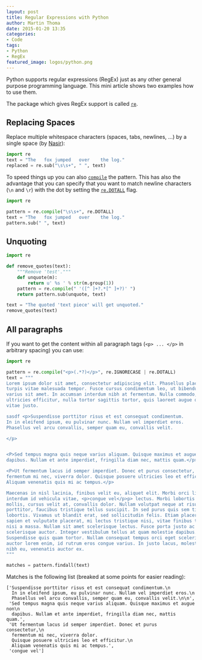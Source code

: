 ```yaml
---
layout: post
title: Regular Expressions with Python
author: Martin Thoma
date: 2015-01-20 13:35
categories: 
- Code
tags: 
- Python
- RegEx
featured_image: logos/python.png
---
```

Python supports regular expressions (RegEx) just as any other general purpose
programming language. This mini article shows two examples how to use them.

The package which gives RegEx support is called
[`re`](https://docs.python.org/3/library/re.html).


## Replacing Spaces

Replace multiple whitespace characters (spaces, tabs, newlines, ...) by a
single space (by [Nasir](http://stackoverflow.com/a/1546245/562769)):

```python
import re
text = "The   fox jumped   over    the log."
replaced = re.sub("\s\s+", " ", text)
```

To speed things up you can also
[`compile`](https://docs.python.org/3/library/re.html#re.compile) the pattern.
This has also the advantage that you can specify that you want to match newline
characters (`\n` and `\r`) with the dot by setting the
[`re.DOTALL`](https://docs.python.org/3/library/re.html#re.DOTALL) flag.

```python
import re

pattern = re.compile("\s\s+", re.DOTALL)
text = "The   fox jumped   over    the log."
pattern.sub(" ", text)
```

## Unquoting

```python
import re

def remove_quotes(text):
    """Remove 'test'."""
    def unquote(m):
        return u' %s ' % str(m.group(1))
    pattern = re.compile(" '([^ ]+?.*[^ ]+?)' ")
    return pattern.sub(unquote, text)

text = "The quoted 'text piece' will get unquoted."
remove_quotes(text)
```


## All paragraphs

If you want to get the content within all paragraph tags (`<p> ... </p>` in
arbitrary spacing) you can use:

```python
import re

pattern = re.compile("<p>(.*?)</p>", re.IGNORECASE | re.DOTALL)
text = """
Lorem ipsum dolor sit amet, consectetur adipiscing elit. Phasellus placerat
turpis vitae malesuada tempor. Fusce cursus condimentum leo, ut bibendum justo
varius sit amet. In accumsan interdum nibh at fermentum. Nulla commodo, mi vel
ultricies efficitur, nulla tortor sagittis tortor, quis laoreet augue orci
vitae justo.

sasdf <p>Suspendisse porttitor risus et est consequat condimentum.
In in eleifend ipsum, eu pulvinar nunc. Nullam vel imperdiet eros.
Phasellus vel arcu convallis, semper quam eu, convallis velit.

</p>


<P>Sed tempus magna quis neque varius aliquam. Quisque maximus et augue non
dapibus. Nullam et ante imperdiet, fringilla diam nec, mattis quam.</p>

<P>Ut fermentum lacus id semper imperdiet. Donec et purus consectetur,
fermentum mi nec, viverra dolor. Quisque posuere ultricies leo et efficitur.
Aliquam venenatis quis mi ac tempus.</p>

Maecenas in nisl lacinia, finibus velit eu, aliquet elit. Morbi orci libero,
interdum id vehicula vitae, <p>congue vel</p>p> lectus. Morbi lobortis eros
mollis, cursus velit at, convallis dolor. Nullam volutpat neque at risus
porttitor, faucibus tristique tellus suscipit. In sed purus quis sem tincidunt
lobortis. Vivamus ut blandit erat, sed sollicitudin felis. Etiam placerat,
sapien et vulputate placerat, mi lectus tristique nisi, vitae finibus tellus
nisi a massa. Nullam sit amet scelerisque lectus. Fusce porta justo ac
scelerisque auctor. Integer vestibulum tellus at quam molestie dapibus.
Suspendisse quis quam tortor. Nullam consequat tempus orci eget scelerisque. Ut
auctor lorem enim, id rutrum eros congue varius. In justo lacus, molestie vitae
nibh eu, venenatis auctor ex.
"""

matches = pattern.findall(text)
```

Matches is the following list (breaked at some points for easier reading):

```text
['Suspendisse porttitor risus et est consequat condimentum.\n
  In in eleifend ipsum, eu pulvinar nunc. Nullam vel imperdiet eros.\n
  Phasellus vel arcu convallis, semper quam eu, convallis velit.\n\n',
 'Sed tempus magna quis neque varius aliquam. Quisque maximus et augue non\n
  dapibus. Nullam et ante imperdiet, fringilla diam nec, mattis quam.',
 'Ut fermentum lacus id semper imperdiet. Donec et purus consectetur,\n
  fermentum mi nec, viverra dolor.
  Quisque posuere ultricies leo et efficitur.\n
  Aliquam venenatis quis mi ac tempus.',
 'congue vel']

```